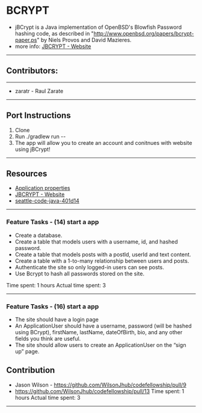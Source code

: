 # BCRYPT
- jBCrypt is a Java implementation of OpenBSD's Blowfish Password hashing code, as described in "http://www.openbsd.org/papers/bcrypt-paper.ps" by Niels Provos and David Mazieres.
- more info: [JBCRYPT - Website](https://www.mindrot.org/projects/jBCrypt/)
****
## Contributors:
****
- zaratr - Raul Zarate
****
## Port Instructions 
1. Clone
2. Run ./gradlew run --<args>
3. The app will allow you to create an account and conitnues with website using jBCrypt!
****
## Resources
- [Application properties](lib/src/main/resources/application.properties)
- [JBCRYPT - Website](https://www.mindrot.org/projects/jBCrypt/)
- [seattle-code-java-401d14](https://github.com/codefellows/seattle-code-java-401d14)
****
### Feature Tasks - (14) start a app
- Create a database.
- Create a table that models users with a username, id, and hashed password.
- Create a table that models posts with a postId, userId and text content.
- Create a table with a 1-to-many relationship between users and posts.
- Authenticate the site so only logged-in users can see posts.
- Use Bcrypt to hash all passwords stored on the site.

Time spent: 1 hours
Actual time spent: 3
****

### Feature Tasks - (16) start a app
- The site should have a login page
- An ApplicationUser should have a username, password (will be hashed using BCrypt), firstName, lastName, dateOfBirth, bio, and any other fields you think are useful.
- The site should allow users to create an ApplicationUser on the “sign up” page.
## Contribution
- Jason Wilson - https://github.com/WilsonJhub/codefellowship/pull/9
- https://github.com/WilsonJhub/codefellowship/pull/13
Time spent: 1 hours
Actual time spent: 3
****
